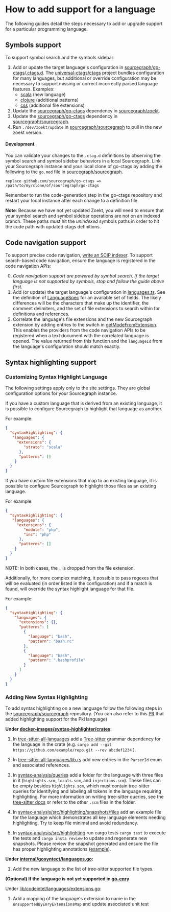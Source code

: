 # How to add support for a language

The following guides detail the steps necessary to add or upgrade support for a particular programming language.

## Symbols support

To support symbol search and the symbols sidebar:

1. Add or update the target language's configuration in [sourcegraph/go-ctags](https://github.com/sourcegraph/go-ctags)/[.ctags.d](https://github.com/sourcegraph/go-ctags/tree/main/ctagsdotd). The [universal-ctags/ctags](https://github.com/universal-ctags/ctags) project bundles configuration for many languages, but additional or override configuration may be necessary to support missing or correct incorrectly parsed language features. Examples:
    - [scala](https://github.com/sourcegraph/go-ctags/blob/main/ctagsdotd/scala.ctags) (new language)
    - [clojure](https://github.com/sourcegraph/go-ctags/blob/main/ctagsdotd/clojure.ctags) (additional patterns)
    - [css](https://github.com/sourcegraph/go-ctags/blob/main/ctagsdotd/css.ctags) (additional file extensions)
1. Update the [sourcegraph/go-ctags](https://github.com/sourcegraph/go-ctags) dependency in [sourcegraph/zoekt](https://github.com/sourcegraph/zoekt).
1. Update the [sourcegraph/go-ctags](https://github.com/sourcegraph/go-ctags) dependency in [sourcegraph/sourcegraph](https://github.com/sourcegraph/sourcegraph).
1. Run `./dev/zoekt/update` in [sourcegraph/sourcegraph](https://github.com/sourcegraph/sourcegraph) to pull in the new zoekt version.

#### Development

You can validate your changes to the `.ctag.d` definitions by observing the symbol search and symbol sidebar behaviors in a local Sourcegraph. Link your Sourcegraph instance and your local clone of go-ctags by adding the following to the `go.mod` file in [sourcegraph/sourcegraph](https://github.com/sourcegraph/sourcegraph).

```
replace github.com/sourcegraph/go-ctags => /path/to/my/clone/of/sourcegraph/go-ctags
```

Remember to run the code-generation step in the go-ctags repository and restart your local instance after each change to a definition file.

**Note**: Because we have not yet updated Zoekt, you will need to ensure that your symbol search and symbol sidebar operations are not on an indexed branch. These paths must hit the _unindexed_ symbols paths in order to hit the code path with updated ctags definitions.

## Code navigation support

To support precise code navigation, [write an SCIP indexer](../../code_navigation/explanations/writing_an_indexer.md). To support search-based code navigation, ensure the language is registered in the code navigation APIs:

0. _Code navigation support are powered by symbol search. If the target language is not supported by symbols, stop and follow the guide above first._
1. Add (or update) the target language's configuration in [languages.ts](https://sourcegraph.com/github.com/sourcegraph/sourcegraph@main/-/blob/client/shared/src/codeintel/legacy-extensions/language-specs/languages.ts#L360). See the definition of [LanguageSpec](https://sourcegraph.com/github.com/sourcegraph/sourcegraph@main/-/blob/client/shared/src/codeintel/legacy-extensions/language-specs/language-spec.ts#L7) for an available set of fields. The likely differences will be the characters that make up the identifier, the comment delimiters, and the set of file extensions to search within for definitions and references.
1. Correlate the language's file extensions and the new Sourcegraph extension by adding entries to the switch in [getModeFromExtension](https://sourcegraph.com/github.com/sourcegraph/sourcegraph@main/-/blob/client/shared/src/languages.ts?L44#L40:10). This enables the providers from the code navigation APIs to be registered when a text document with the correlated language is opened. The value returned from this function and the `languageId` from the language's configuration should match exactly.

## Syntax highlighting support

### Customizing Syntax Highlight Language

The following settings apply only to the site settings. They are global configuration options for your Sourcegraph instance.

If you have a custom language that is derived from an existing language, it is possible to configure Sourcegraph to highlight that language as another.

For example:

```json
{
  "syntaxHighlighting": {
   "languages": {
     "extensions": {
        "strato": "scala"
      },
      "patterns": []
    }
  }
}
```

If you have custom file extensions that map to an existing language, it is possible to configure Sourcegraph to highlight those files as an existing language.

For example:

```json
{
  "syntaxHighlighting": {
   "languages": {
     "extensions": {
        "module": "php",
        "inc": "php"
      },
      "patterns": []
    }
  }
}
```

NOTE: In both cases, the `.` is dropped from the file extension.

Additionally, for more complex matching, it possible to pass regexes that will be evaluated (in order listed in the configuration) and if a match is found, will override the syntax highlight language for that file.

For example:

```json
{
  "syntaxHighlighting": {
    "languages": {
      "extensions": {},
      "patterns": [
        {
          "language": "bash",
          "pattern": "bash.rc"
        },
        {
          "language": "bash",
          "pattern": ".bashprofile"
        }
      ]
    }
  }
}
```


### Adding New Syntax Highlighting


To add syntax highlighting on a new language follow the following steps in the [sourcegraph/sourcegraph](https://github.com/sourcegraph/sourcegraph) repository. (You can also refer to this [PR](https://github.com/sourcegraph/sourcegraph/pull/61478) that added highlighting support for the Pkl language)


**Under [docker-images/syntax-highlighter/crates](https://sourcegraph.com/github.com/sourcegraph/sourcegraph@main/-/tree/docker-images/syntax-highlighter/crates):**

1. In  [tree-sitter-all-languages](https://sourcegraph.com/github.com/sourcegraph/sourcegraph@main/-/blob/docker-images/syntax-highlighter/crates/tree-sitter-all-languages/README.md) add a [Tree-sitter](https://tree-sitter.github.io/tree-sitter/) grammar dependency for the language in the crate (e.g. `cargo add --git https://github.com/example/repo.git --rev abcdef1234` ).

1. In [tree-sitter-all-languages/lib.rs](https://sourcegraph.com/github.com/sourcegraph/sourcegraph@main/-/blob/docker-images/syntax-highlighter/crates/tree-sitter-all-languages/src/lib.rs) add new entries in the `ParserId` enum and associated references. 

1. In [syntax-analysis/queries](https://sourcegraph.com/github.com/sourcegraph/sourcegraph@main/-/tree/docker-images/syntax-highlighter/crates/syntax-analysis/queries) add a folder for the language with three files in it (`highlights.scm`, `locals.scm`, and `injections.scm`). These files can be empty besides `highlights.scm`, which must contain tree-sitter queries for identifying and labeling all tokens in the language requiring highlighting. For more information on writing tree-sitter queries, see the [tree-sitter docs](https://tree-sitter.github.io/tree-sitter/syntax-highlighting#highlights) or refer to the other `.scm` files in the folder. 

1. In [syntax-analysis/src/highlighting/snapshots/files](https://sourcegraph.com/github.com/sourcegraph/sourcegraph@main/-/tree/docker-images/syntax-highlighter/crates/syntax-analysis/src/highlighting/snapshots/files) add an example file for the language which demonstrates all key language elements needing highlighting. Try to keep file minimal and avoid redundancy. 

1.  In [syntax-analysis/src/highlighting](https://sourcegraph.com/github.com/sourcegraph/sourcegraph@main/-/tree/docker-images/syntax-highlighter/crates/syntax-analysis) run cargo tests `cargo test` to execute the tests and `cargo insta review` to update and regenerate new snapshots. Please review the snapshot generated and ensure the file has proper highlighting annotations ([example](https://sourcegraph.com/github.com/sourcegraph/sourcegraph@main/-/blob/docker-images/syntax-highlighter/crates/syntax-analysis/src/highlighting/snapshots/syntax_analysis__highlighting__tree_sitter__test__python.py.snap)). 
 

**Under [internal/gosyntect/languages.go](https://sourcegraph.com/github.com/sourcegraph/sourcegraph@main/-/blob/internal/gosyntect/languages.go):**
1. Add the new language to the list of tree-sitter supported file types. 


**(Optional) If the language is not yet supported in [go-enry](https://github.com/go-enry/go-enry)**

Under [lib/codeintel/languages/extensions.go](https://sourcegraph.com/github.com/sourcegraph/sourcegraph@main/-/blob/lib/codeintel/languages/extensions.go?L67):
1. Add a mapping of the language's extension to name in the `unsupportedByEnryExtensionsMap` and update associated unit test

 